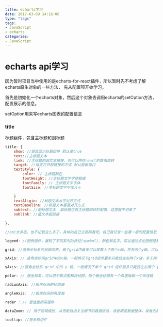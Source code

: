 ```yaml
---
title: echarts学习
date: 2017-03-09 14:16:06
type: "tags"
tags:
- JavaScript
- echarts
categories:
- JavaScript
---
```


# echarts api学习

因为暂时项目当中使用的是echarts-for-react插件，所以暂时先不考虑了解echarts原生对象的一些方法，
先从配置项开始学习。

首先是初始化一个echarts对象，然后这个对象去调用echarts的setOption方法，配置展示的信息。

setOption用来写echarts图表的配置信息

### title 
标题组件，包含主标题和副标题
```javascript
title: {
    show: //是否显示标题组件 默认是true
    text://主标题文本
    link: //主标题的超文本链接，也可以用在react的路由跳转
    target: //指定打开超链接的方式 默认是新窗口
    textStyle: {
        color: // 主标题颜色
        fontWeight: //主标题文字字体粗细
        fontFamily: // 主标题文字字体
        fontSize: //主标题文字字体大小

    }
    textAligin: //标题文本水平对齐方式
    textBaseline: //标题文本垂直对齐方式
    subtext: //副标题文本  副标题也有主标题同样的配置，这里就不记录了
    sublink: //富文本超链接
    
},

//api太多啦，也不记载这么多了，具体的自己去官网看吧，自己就记录一些第一层的配置信息

legend: //图例组件，展现了不同系列的标记(symbol)，颜色和名字。可以通过点击图例控制哪些系列不显示

grid: //直角坐标系内绘图网格，单个grid内最多可以放置上下两个x轴，左右两个y轴。可以在网格上绘制折线图、柱状图、散点图(气泡图)，在echarts3当中可以存在任意多个grid组件

xAxis: // 直角坐标系grid中的x轴，一般情况下grid组件最多只能放左右两个x轴，多于两个x轴需要通过配置offset防止同个位置多个x轴的重叠

yAxis: //直角坐标系 grid 中的 y 轴，一般情况下单个 grid 组件最多只能放左右两个 y 轴，多于两个 y 轴需要通过配置 offset 属性防止同个位置多个 Y 轴的重叠。

polar: // 极坐标系，可以用于散点图和折线图，每个极坐标拥有一个角度轴和一个半径轴

radiusAxis: //极坐标系的径向轴

angleAxis:  //极坐标系的角度轴

radar : // 雷达坐标系组件

dataZoom: // 用于区域缩放，从而能自由关注细节的数据信息，或者概览数据整体，或者去除离群点的影响

tooltip: //提示框组件

```